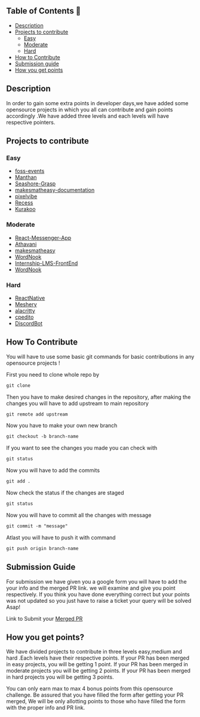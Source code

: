 ## Table of Contents 📕
- [Description](#description)
- [Projects to contribute](#projects-to-contribute)
  - [Easy]()
  - [Moderate]()
  - [Hard]()
- [How to Contribute](#how-to-contribute)
- [Submission guide](#submission-guide)
- [How you get points](#submission-guide)
## Description 
In order to gain some extra points in developer days,we have added some opensource projects in which you all can contribute and gain points accordingly .We have added three levels and each levels will have respective pointers.

## Projects to contribute
### Easy
 - [foss-events](https://github.com/DSC-JSS-NOIDA/foss-events)
 - [Manthan](https://github.com/Manthan933/Manthan )
 - [Seashore-Grasp](https://github.com/sonaljain067/Seashore-Grasp)
 - [makesmatheasy-documentation](https://github.com/makesmatheasy/makesmatheasy-documentation)
 - [pixelvibe](https://github.com/ankitapuri/pixelvibe)
 - [Recess](https://github.com/avinashkranjan/Recess)
 - [Kurakoo](https://github.com/purnima143/Kurakoo)
 
 ### Moderate 
 - [React-Messenger-App](https://github.com/DhairyaBahl/React-Messenger-App)
 - [Athavani](https://github.com/Tejas1510/Athavani)
 - [makesmatheasy](https://github.com/makesmatheasy/makesmatheasy)
 - [WordNook](https://github.com/ALPHAVIO/WordNook)
 - [Internship-LMS-FrontEnd](https://github.com/praveenscience/Internship-LMS-FrontEnd)
 - [WordNook](https://github.com/ALPHAVIO/WordNook)

 ### Hard
 - [ReactNative](https://github.com/facebook/react-native/labels/Good%20first%20issue)
 - [Meshery](https://github.com/meshery/meshery/labels/good%20first%20issue)
 - [alacritty](https://github.com/alacritty/alacritty)
 - [cpedito](https://github.com/cpeditor/cpeditor/)
 - [DiscordBot](https://github.com/python-discord/bot)


## How To Contribute
You will have to use some basic git commands for basic contributions in any opensource projects !

First you need to clone whole repo by 

```md
git clone
``` 

Then you have to make desired changes in the repository,
after making the changes you will have to add upstream to main repository 

```md
git remote add upstream
```

Now you have to make your own new branch

```md
git checkout -b branch-name
```

If you want to see the changes you made you can check with 

```md
git status
```

Now you will have to add the commits

```md
git add .
```

Now check the status if the changes are staged 

```md
git status
```

Now you will have to commit all the changes with message

```md
git commit -m "message"
``` 

Atlast you will have to push it with command

```md
git push origin branch-name
```




## Submission Guide
For submission we have given you a google form you will have to add the your info and the merged PR link. 
we will examine and give you point respectively.
If you think you have done everything correct but your points was not updated so you just have to raise a ticket your query will be solved Asap!


Link to Submit your [Merged PR](https://docs.google.com/forms/d/e/1FAIpQLScJqo7HMOwbHZp8LLvixKprvfC9ar9plSyv32GgEG8Ysuae2g/viewform)

## How you get points?
We have divided projects to contribute in three levels easy,medium and hard .Each levels have their respective points. If your PR has been merged in easy projects, you will be getting 1 point. If your PR has been merged in moderate projects you will be getting 2 points. If your PR has been merged in hard projects you will be getting 3 points.

You can only earn max to max 4 bonus points from this opensource challenge.
Be assured that you have filled the form after getting your PR merged, We will be only allotting points to those who have filled the form with the proper info and PR link.






 